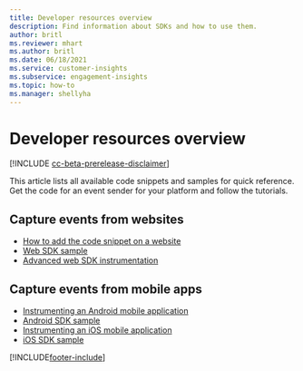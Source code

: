 ```yaml
---
title: Developer resources overview 
description: Find information about SDKs and how to use them.
author: britl
ms.reviewer: mhart
ms.author: britl
ms.date: 06/18/2021
ms.service: customer-insights
ms.subservice: engagement-insights 
ms.topic: how-to
ms.manager: shellyha 
---
```


# Developer resources overview

[!INCLUDE [cc-beta-prerelease-disclaimer](includes/cc-beta-prerelease-disclaimer.md)]

This article lists all available code snippets and samples for quick reference. Get the code for an event sender for your platform and follow the tutorials. 

## Capture events from websites

- [How to add the code snippet on a website](instrument-website.md)
- [Web SDK sample](websdk-sample.md)
- [Advanced web SDK instrumentation](advanced-SDK-implementation.md)

## Capture events from mobile apps

- [Instrumenting an Android mobile application](get-started-android.md)
- [Android SDK sample](androidsdk-sample.md)
- [Instrumenting an iOS mobile application](get-started-ios.md)
- [iOS SDK sample](iossdk-sample.md)

[!INCLUDE[footer-include](../includes/footer-banner.md)]